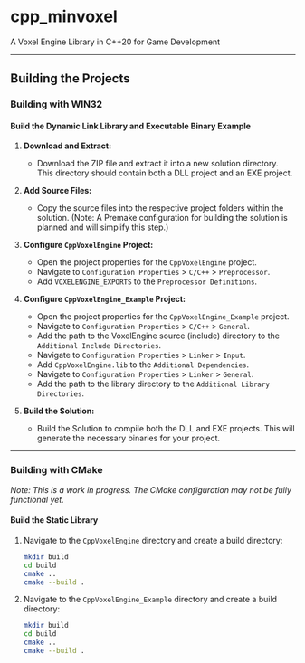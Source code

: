 # cpp_minvoxel
A Voxel Engine Library in C++20 for Game Development

---

## Building the Projects

### Building with WIN32

#### Build the Dynamic Link Library and Executable Binary Example

1. **Download and Extract:**
   - Download the ZIP file and extract it into a new solution directory. This directory should contain both a DLL project and an EXE project.

2. **Add Source Files:**
   - Copy the source files into the respective project folders within the solution. (Note: A Premake configuration for building the solution is planned and will simplify this step.)

3. **Configure `CppVoxelEngine` Project:**
   - Open the project properties for the `CppVoxelEngine` project.
   - Navigate to `Configuration Properties` > `C/C++` > `Preprocessor`.
   - Add `VOXELENGINE_EXPORTS` to the `Preprocessor Definitions`.

4. **Configure `CppVoxelEngine_Example` Project:**
   - Open the project properties for the `CppVoxelEngine_Example` project.
   - Navigate to `Configuration Properties` > `C/C++` > `General`.
   - Add the path to the VoxelEngine source (include) directory to the `Additional Include Directories`.
   - Navigate to `Configuration Properties` > `Linker` > `Input`.
   - Add `CppVoxelEngine.lib` to the `Additional Dependencies`.
   - Navigate to `Configuration Properties` > `Linker` > `General`.
   - Add the path to the library directory to the `Additional Library Directories`.

5. **Build the Solution:**
   - Build the Solution to compile both the DLL and EXE projects. This will generate the necessary binaries for your project.


---

### Building with CMake

*Note: This is a work in progress. The CMake configuration may not be fully functional yet.*

#### Build the Static Library

1. Navigate to the `CppVoxelEngine` directory and create a build directory:

   ```bash
   mkdir build
   cd build
   cmake ..
   cmake --build .

2. Navigate to the `CppVoxelEngine_Example` directory and create a build directory:

   ```bash
   mkdir build
   cd build
   cmake ..
   cmake --build .

